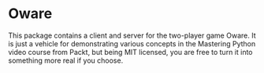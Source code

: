 # Oware

This package contains a client and server for the two-player game
Oware. It is just a vehicle for demonstrating various concepts in the
Mastering Python video course from Packt, but being MIT licensed, you
are free to turn it into something more real if you choose.
